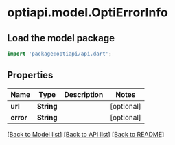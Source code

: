 # optiapi.model.OptiErrorInfo

## Load the model package
```dart
import 'package:optiapi/api.dart';
```

## Properties
Name | Type | Description | Notes
------------ | ------------- | ------------- | -------------
**url** | **String** |  | [optional] 
**error** | **String** |  | [optional] 

[[Back to Model list]](../README.md#documentation-for-models) [[Back to API list]](../README.md#documentation-for-api-endpoints) [[Back to README]](../README.md)


